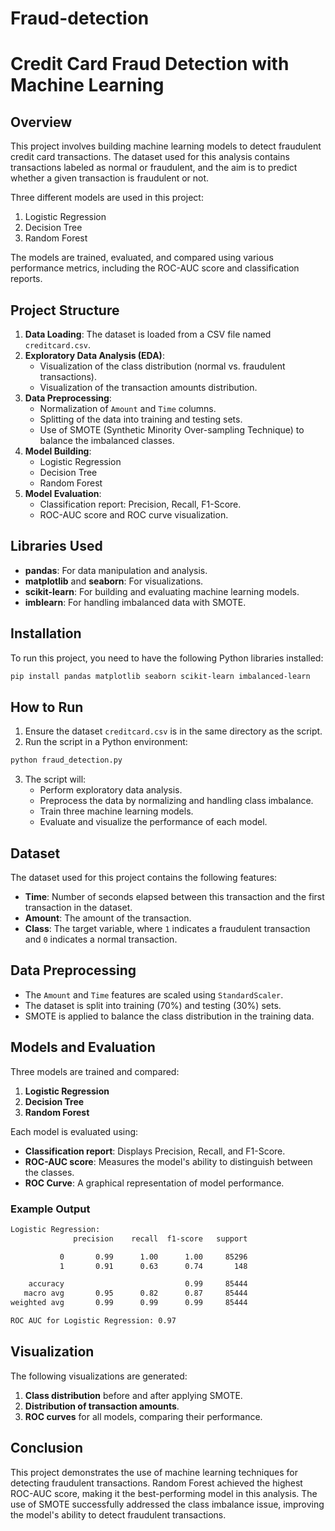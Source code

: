 # Fraud-detection

# Credit Card Fraud Detection with Machine Learning

## Overview

This project involves building machine learning models to detect fraudulent credit card transactions. The dataset used for this analysis contains transactions labeled as normal or fraudulent, and the aim is to predict whether a given transaction is fraudulent or not.

Three different models are used in this project:
1. Logistic Regression
2. Decision Tree
3. Random Forest

The models are trained, evaluated, and compared using various performance metrics, including the ROC-AUC score and classification reports.

## Project Structure

1. **Data Loading**: The dataset is loaded from a CSV file named `creditcard.csv`.
2. **Exploratory Data Analysis (EDA)**: 
   - Visualization of the class distribution (normal vs. fraudulent transactions).
   - Visualization of the transaction amounts distribution.
3. **Data Preprocessing**:
   - Normalization of `Amount` and `Time` columns.
   - Splitting of the data into training and testing sets.
   - Use of SMOTE (Synthetic Minority Over-sampling Technique) to balance the imbalanced classes.
4. **Model Building**: 
   - Logistic Regression
   - Decision Tree
   - Random Forest
5. **Model Evaluation**: 
   - Classification report: Precision, Recall, F1-Score.
   - ROC-AUC score and ROC curve visualization.

## Libraries Used

- **pandas**: For data manipulation and analysis.
- **matplotlib** and **seaborn**: For visualizations.
- **scikit-learn**: For building and evaluating machine learning models.
- **imblearn**: For handling imbalanced data with SMOTE.

## Installation

To run this project, you need to have the following Python libraries installed:

```bash
pip install pandas matplotlib seaborn scikit-learn imbalanced-learn
```

## How to Run

1. Ensure the dataset `creditcard.csv` is in the same directory as the script.
2. Run the script in a Python environment:

```bash
python fraud_detection.py
```

3. The script will:
   - Perform exploratory data analysis.
   - Preprocess the data by normalizing and handling class imbalance.
   - Train three machine learning models.
   - Evaluate and visualize the performance of each model.

## Dataset

The dataset used for this project contains the following features:
- **Time**: Number of seconds elapsed between this transaction and the first transaction in the dataset.
- **Amount**: The amount of the transaction.
- **Class**: The target variable, where `1` indicates a fraudulent transaction and `0` indicates a normal transaction.

## Data Preprocessing

- The `Amount` and `Time` features are scaled using `StandardScaler`.
- The dataset is split into training (70%) and testing (30%) sets.
- SMOTE is applied to balance the class distribution in the training data.

## Models and Evaluation

Three models are trained and compared:
1. **Logistic Regression**
2. **Decision Tree**
3. **Random Forest**

Each model is evaluated using:
- **Classification report**: Displays Precision, Recall, and F1-Score.
- **ROC-AUC score**: Measures the model's ability to distinguish between the classes.
- **ROC Curve**: A graphical representation of model performance.

### Example Output

```bash
Logistic Regression:
              precision    recall  f1-score   support

           0       0.99      1.00      1.00     85296
           1       0.91      0.63      0.74       148

    accuracy                           0.99     85444
   macro avg       0.95      0.82      0.87     85444
weighted avg       0.99      0.99      0.99     85444

ROC AUC for Logistic Regression: 0.97
```

## Visualization

The following visualizations are generated:
1. **Class distribution** before and after applying SMOTE.
2. **Distribution of transaction amounts**.
3. **ROC curves** for all models, comparing their performance.

## Conclusion

This project demonstrates the use of machine learning techniques for detecting fraudulent transactions. Random Forest achieved the highest ROC-AUC score, making it the best-performing model in this analysis. The use of SMOTE successfully addressed the class imbalance issue, improving the model's ability to detect fraudulent transactions.
